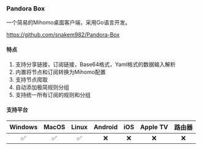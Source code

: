 ### Pandora Box

一个简易的Mihomo桌面客户端，采用Go语言开发。

<Embed>https://github.com/snakem982/Pandora-Box</Embed>

#### 特点

1. 支持分享链接，订阅链接，Base64格式，Yaml格式的数据输入解析
2. 内置将节点和订阅转换为Mihomo配置
3. 支持节点爬取
4. 自动添加极简规则分组
5. 支持统一所有订阅的规则和分组

#### 支持平台

| Windows | MacOS | Linux | Android | iOS | Apple TV | 路由器 |
| :---: | :---: | :---: | :---: | :---: | :---: | :---: |
| :white_check_mark: | :white_check_mark: | :white_check_mark: | :x: | :x: | :x: | :x: |
